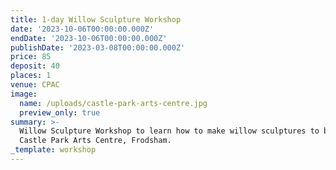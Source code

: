 ```yaml
---
title: 1-day Willow Sculpture Workshop
date: '2023-10-06T00:00:00.000Z'
endDate: '2023-10-06T00:00:00.000Z'
publishDate: '2023-03-08T00:00:00.000Z'
price: 85
deposit: 40
places: 1
venue: CPAC
image:
  name: /uploads/castle-park-arts-centre.jpg
  preview_only: true
summary: >-
  Willow Sculpture Workshop to learn how to make willow sculptures to be held at
  Castle Park Arts Centre, Frodsham.
_template: workshop
---
```


